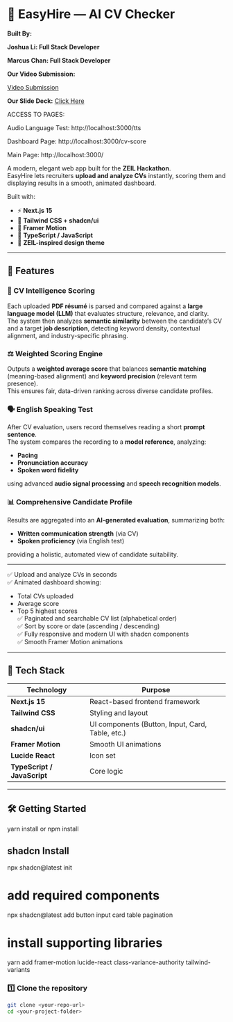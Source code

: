 # 💼 EasyHire — AI CV Checker

**Built By:**

**Joshua Li: Full Stack Developer**

**Marcus Chan: Full Stack Developer**

**Our Video Submission:**

[Video Submission](https://www.youtube.com/watch?v=ZPsLlhV16Cw)


**Our Slide Deck:**
[Click Here](https://www.canva.com/design/DAG1WSHUjGE/8tZAk9p00XlVeN2JjhrZTA/view?utm_content=DAG1WSHUjGE&utm_campaign=designshare&utm_medium=link2&utm_source=uniquelinks&utlId=h90401cf751)

ACCESS TO PAGES:

Audio Language Test: http://localhost:3000/tts

Dashboard Page: http://localhost:3000/cv-score

Main Page: http://localhost:3000/




A modern, elegant web app built for the **ZEIL Hackathon**.  
EasyHire lets recruiters **upload and analyze CVs** instantly, scoring them and displaying results in a smooth, animated dashboard.

Built with:
- ⚡ **Next.js 15**
- 🎨 **Tailwind CSS + shadcn/ui**
- 💫 **Framer Motion**
- 🧠 **TypeScript / JavaScript**
- 💜 **ZEIL-inspired design theme**

---

## 🚀 Features

### 🧠 CV Intelligence Scoring  
Each uploaded **PDF résumé** is parsed and compared against a **large language model (LLM)** that evaluates structure, relevance, and clarity.  
The system then analyzes **semantic similarity** between the candidate’s CV and a target **job description**, detecting keyword density, contextual alignment, and industry-specific phrasing.

### ⚖️ Weighted Scoring Engine  
Outputs a **weighted average score** that balances **semantic matching** (meaning-based alignment) and **keyword precision** (relevant term presence).  
This ensures fair, data-driven ranking across diverse candidate profiles.

### 🗣️ English Speaking Test  
After CV evaluation, users record themselves reading a short **prompt sentence**.  
The system compares the recording to a **model reference**, analyzing:
- **Pacing**
- **Pronunciation accuracy**
- **Spoken word fidelity**  

using advanced **audio signal processing** and **speech recognition models**.

### 📊 Comprehensive Candidate Profile  
Results are aggregated into an **AI-generated evaluation**, summarizing both:
- **Written communication strength** (via CV)
- **Spoken proficiency** (via English test)  

providing a holistic, automated view of candidate suitability.

---

✅ Upload and analyze CVs in seconds  
✅ Animated dashboard showing:
- Total CVs uploaded  
- Average score  
- Top 5 highest scores  
✅ Paginated and searchable CV list (alphabetical order)  
✅ Sort by score or date (ascending / descending)  
✅ Fully responsive and modern UI with shadcn components  
✅ Smooth Framer Motion animations  

---

## 🧩 Tech Stack

| Technology | Purpose |
|-------------|----------|
| **Next.js 15** | React-based frontend framework |
| **Tailwind CSS** | Styling and layout |
| **shadcn/ui** | UI components (Button, Input, Card, Table, etc.) |
| **Framer Motion** | Smooth UI animations |
| **Lucide React** | Icon set |
| **TypeScript / JavaScript** | Core logic |

---

## 🛠️ Getting Started
yarn install
or 
npm install

## shadcn Install
npx shadcn@latest init

# add required components
npx shadcn@latest add button input card table pagination

# install supporting libraries
yarn add framer-motion lucide-react class-variance-authority tailwind-variants

### 1️⃣ Clone the repository
```bash
git clone <your-repo-url>
cd <your-project-folder>

